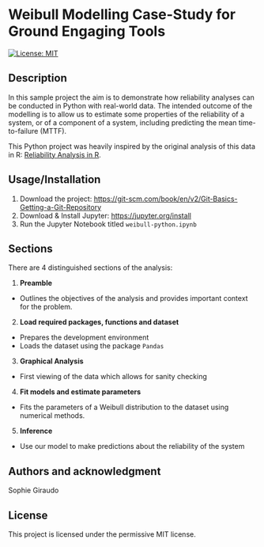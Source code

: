# Weibull Modelling Case-Study for Ground Engaging Tools

[![License: MIT](https://img.shields.io/badge/License-MIT-yellow.svg)](https://opensource.org/licenses/MIT)

## Description
In this sample project the aim is to demonstrate how reliability analyses can be conducted in Python with real-world data.
The intended outcome of the modelling is to allow us to estimate some properties of the reliability of a system, or of a component of a system, including predicting the mean time-to-failure (MTTF).

This Python project was heavily inspired by the original analysis of this data in R: [Reliability Analysis in R](https://systemhealthlab.com/research-tools/example-of-a-reliability-analysis-in-r/).

## Usage/Installation
1. Download the project: https://git-scm.com/book/en/v2/Git-Basics-Getting-a-Git-Repository
2. Download & Install Jupyter: https://jupyter.org/install
3. Run the Jupyter Notebook titled `weibull-python.ipynb`

## Sections
There are 4 distinguished sections of the analysis:
1. **Preamble**
  - Outlines the objectives of the analysis and provides important context for the problem.
2. **Load required packages, functions and dataset**
  - Prepares the development environment
  - Loads the dataset using the package `Pandas`
3. **Graphical Analysis**
  - First viewing of the data which allows for sanity checking
4. **Fit models and estimate parameters**
  - Fits the parameters of a Weibull distribution to the dataset using numerical methods.
5. **Inference**
  - Use our model to make predictions about the reliability of the system

## Authors and acknowledgment
Sophie Giraudo

## License
This project is licensed under the permissive MIT license.
